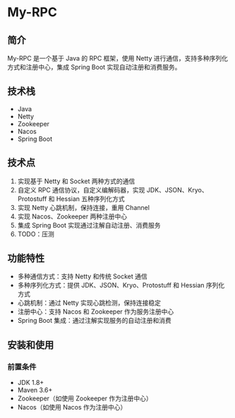 # My-RPC

## 简介

My-RPC 是一个基于 Java 的 RPC 框架，使用 Netty 进行通信，支持多种序列化方式和注册中心，集成 Spring Boot 实现自动注册和消费服务。

## 技术栈

- Java
- Netty
- Zookeeper
- Nacos
- Spring Boot

## 技术点

1. 实现基于 Netty 和 Socket 两种方式的通信
2. 自定义 RPC 通信协议，自定义编解码器，实现 JDK、JSON、Kryo、Protostuff 和 Hessian 五种序列化方式
3. 实现 Netty 心跳机制，保持连接，重用 Channel
4. 实现 Nacos、Zookeeper 两种注册中心
5. 集成 Spring Boot 实现通过注解自动注册、消费服务
6. TODO：压测

## 功能特性

- 多种通信方式：支持 Netty 和传统 Socket 通信
- 多种序列化方式：提供 JDK、JSON、Kryo、Protostuff 和 Hessian 序列化方式
- 心跳机制：通过 Netty 实现心跳检测，保持连接稳定
- 注册中心：支持 Nacos 和 Zookeeper 作为服务注册中心
- Spring Boot 集成：通过注解实现服务的自动注册和消费

## 安装和使用

### 前置条件

- JDK 1.8+
- Maven 3.6+
- Zookeeper（如使用 Zookeeper 作为注册中心）
- Nacos（如使用 Nacos 作为注册中心）
